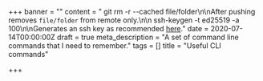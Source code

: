 +++
banner = ""
content = "    git rm -r --cached file/folder\n\nAfter pushing removes `file/folder` from remote only.\n\n    ssh-keygen -t ed25519 -a 100\n\nGenerates an ssh key as recommended [here](https://stribika.github.io/2015/01/04/secure-secure-shell.html)."
date = 2020-07-14T00:00:00Z
draft = true
meta_description = "A set of command line commands that I need to remember."
tags = []
title = "Useful CLI commands"

+++
